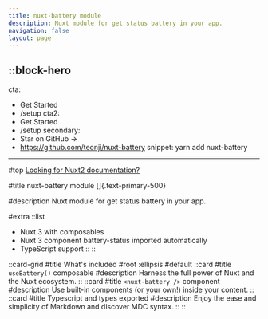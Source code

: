 ```yaml
---
title: nuxt-battery module
description: Nuxt module for get status battery in your app.
navigation: false
layout: page
---
```


::block-hero
---
cta:
  - Get Started
  - /setup
cta2:
  - Get Started
  - /setup
secondary:
  - Star on GitHub →
  - https://github.com/teonji/nuxt-battery
snippet: yarn add nuxt-battery
---

#top
[Looking for Nuxt2 documentation?](https://strapi-v0.nuxtjs.org)

#title
nuxt-battery module []{.text-primary-500}

#description
Nuxt module for get status battery in your app.

#extra
  ::list
  - Nuxt 3 with composables
  - Nuxt 3 component battery-status imported automatically
  - TypeScript support
  ::
::

::card-grid
#title
  What's included
#root
  :ellipsis
#default
  ::card
  #title
  `useBattery()` composable
  #description
  Harness the full power of Nuxt and the Nuxt ecosystem.
  ::
  ::card
  #title
  `<nuxt-battery />` component
  #description
  Use built-in components (or your own!) inside your content.
  ::
  ::card
  #title
  Typescript and types exported
  #description
  Enjoy the ease and simplicity of Markdown and discover MDC syntax.
  ::
::
